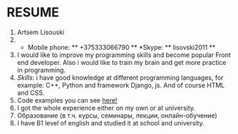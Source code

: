 # RESUME
1. Artsem Lisouski
2. * Mobile phone: ** +375333066790 ** *Skype: ** lisovski2011 **
3. I would like to improve my programming skills and become popular Front end developer. Also i would like to train my brain and get more practice in programming.
4. *Skills*: i have good knowledge at different programming languages, for example: C++, Python and framework Django, js. And of course HTML and CSS.
5. Code examples you can see [here!](https://github.com/Artemische?tab=repositories) 
6. I got the whole experience either on my own or at university.
7. Образование (в т.ч. курсы, семинары, лекции, онлайн-обучение)
8. I have B1 level of english and studied it at school and university.
